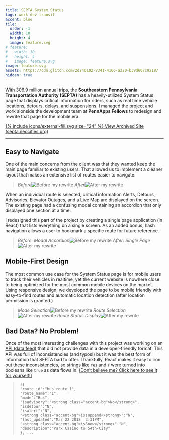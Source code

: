 ```yaml
---
title: SEPTA System Status
tags: work dev transit
accent: blue
tile:
  order: -1
  width: 10
  height: 4
  image: feature.svg
# feature:
#   width: 10
#   height: 4
#   image: feature.svg
image: feature.svg
assets: https://cdn.glitch.com/2d246102-8341-4166-a220-b39d607c9218/
hidden: true
---
```


With 306.9 million annual trips, the **Southeastern Pennsylvania Transportation Authority (SEPTA)** has a heavily-utilized System Status page that displays critical information for riders, such as real time vehicle locations, detours, delays, and suspensions. I managed the project and work alonside the development team at **PennApps Fellows** to redesign and rewrite that page for the mobile era.

<a class="uno button" href="https://septa.neocities.org/" target="_blank" rel="noreferrer">{% include icons/external-fill.svg size="24" %} View Archived Site (septa.neocities.org)</a>

---

## Easy to Navigate

One of the main concerns from the client was that they wanted keep the main page familiar to existing users. That allowed us to implement a cleaner layout that makes an extensive list of routes easier to navigate.

> <p><row>
>		<column class="no-margin-bottom" width="50"><i>Before</i><img src="{{ page.assets }}septa-home-before.png" alt="Before my rewrite"></column>
>		<column class="no-margin-bottom" width="50"><i>After</i><img src="{{ page.assets }}septa-home-after.png" alt="After my rewrite"></column>
>	</row></p>

When an individual route is selected, critical information Alerts, Detours, Advisories, Elevator Outages, and a Live Map are displayed on the screen. The existing page had a confusing modal containing an accordion that only displayed one section at a time.

I redesigned this part of the project by creating a single page application (in React) that lists everything on a single screen. As an added bonus, hash navigation allows a user to bookmark a specific route for future reference.

> <p><row>
>		<column class="no-margin-bottom" width="50"><i>Before: Modal Accordion</i><img src="{{ page.assets }}septa-route-before.png" alt="Before my rewrite"></column>
>		<column class="no-margin-bottom" width="50"><i>After: Single Page</i><img src="{{ page.assets }}septa-route-after.png" alt="After my rewrite"></column>
>	</row></p>

## Mobile-First Design

The most common use case for the System Status page is for mobile users to track their vehicles in realtime, yet the current website is nowhere close to being optimized for the most common mobile devices on the market. Using responsive design, we developed the page to be mobile friendly with easy-to-find routes and automatic location detection (after location permission is granted.)

> <p><row>
>		<column class="no-margin-bottom" width="33"><i>Mode Selection</i><img src="{{ page.assets }}septa-mobile-1.png" alt="Before my rewrite"></column>
>		<column class="no-margin-bottom" width="33"><i>Route Selection</i><img src="{{ page.assets }}septa-mobile-2.png" alt="After my rewrite"></column>
>		<column class="no-margin-bottom" width="33"><i>Route Status Display</i><img src="{{ page.assets }}septa-mobile-3.png" alt="After my rewrite"></column>
>	</row></p>

## Bad Data? No Problem!

Once of the most interesting challenges with this project was working on an [API (data feed)](https://sidewaysdictionary.com/#/term/api) that did not provide data in a developer-friendly format. This API was full of inconsistencies (and typos!) but it was the best form of information that SEPTA had to offer. Thankfully, React makes it easy to iron out these inconsistencies, so strings like `Yes` and `Y` were turned into booleans like `true` as data flows in. [(Don’t believe me? Click here to see it for yourself!)](https://www3.septa.org/api/Alerts/?dataType=jsonp)

>      [{
>      "route_id":"bus_route_1",
>      "route_name":"1",
>      "mode":"Bus",
>      "isadvisory":"<strong class="accent-bg">No</strong>",
>      "isdetour":"N",
>      "isalert":"N",
>      "<strong class="accent-bg">issuppend</strong>":"N",
>      "last_updated":"Mar 22 2018  3:31PM",
>      "<strong class="accent-bg">isSnow</strong>":"N",
>      "description":"Parx Casino to 54th-City"
>      }, ...
